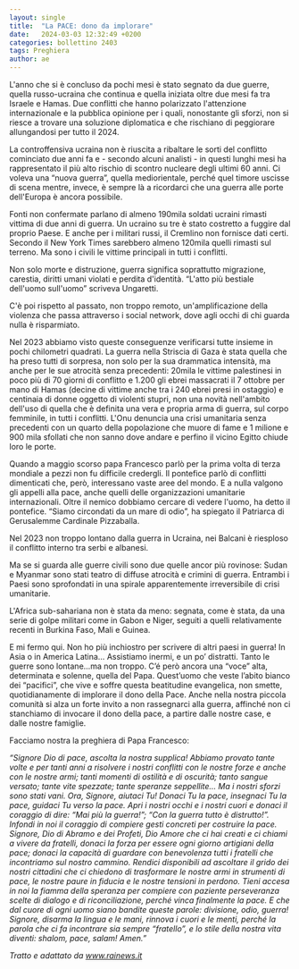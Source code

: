```yaml
---
layout: single
title:  "La PACE: dono da implorare"
date:   2024-03-03 12:32:49 +0200
categories: bollettino 2403
tags: Preghiera
author: ae
---
```


L'anno che si è concluso da pochi mesi è stato segnato da due guerre, quella russo-ucraina che continua e quella iniziata oltre due mesi fa tra Israele e Hamas. Due conflitti che hanno polarizzato l'attenzione internazionale e la pubblica opinione per i quali, nonostante gli sforzi, non si riesce a trovare una soluzione diplomatica e che rischiano di peggiorare allungandosi per tutto il 2024.

La controffensiva ucraina non è riuscita a ribaltare le sorti del conflitto cominciato due anni fa
e - secondo alcuni analisti - in questi lunghi mesi ha rappresentato il più alto rischio di scontro nucleare degli ultimi 60 anni. Ci voleva una “nuova guerra”, quella mediorientale, perché quel timore uscisse di scena mentre, invece, è sempre là a ricordarci che una guerra alle porte dell'Europa è ancora possibile.

Fonti non confermate parlano di almeno 190mila soldati ucraini rimasti vittima di due anni di guerra. Un ucraino su tre è stato costretto a fuggire dal proprio Paese. E anche per i militari russi, il Cremlino non fornisce dati certi. Secondo il New York Times sarebbero almeno 120mila quelli rimasti sul terreno. Ma sono i civili le vittime principali in tutti i conflitti.

Non solo morte e distruzione, guerra significa soprattutto migrazione, carestia, diritti umani violati e perdita d'identità. “L'atto più bestiale dell'uomo sull'uomo” scriveva Ungaretti.

C'è poi rispetto al passato, non troppo remoto, un'amplificazione della violenza che passa attraverso i social network, dove agli occhi di chi guarda nulla è risparmiato.

Nel 2023 abbiamo visto queste conseguenze verificarsi tutte insieme in pochi chilometri quadrati. La guerra nella Striscia di Gaza è stata quella che ha preso tutti di sorpresa, non solo per la sua drammatica intensità, ma anche per le sue atrocità senza precedenti: 20mila le vittime palestinesi in poco più di 70 giorni di conflitto e 1.200 gli ebrei massacrati il 7 ottobre per mano di Hamas (decine di vittime anche tra i 240 ebrei presi in ostaggio) e centinaia di donne oggetto di violenti stupri, non una novità nell'ambito dell'uso di quella che è definita una vera e propria arma di guerra, sul corpo femminile, in tutti i conflitti. L'Onu denuncia una crisi umanitaria senza precedenti con un quarto della popolazione che muore di fame e 1 milione e 900 mila sfollati che non sanno dove andare e perfino il vicino Egitto chiude loro le porte.

Quando a maggio scorso papa Francesco parlò per la prima volta di terza mondiale
a pezzi non fu difficile credergli. Il pontefice parlò di conflitti dimenticati che, però, interessano vaste aree del mondo. E a nulla valgono gli appelli alla pace, anche quelli delle organizzazioni umanitarie internazionali. Oltre il nemico dobbiamo cercare di vedere l'uomo, ha detto il pontefice. “Siamo circondati da un mare di odio”, ha spiegato il Patriarca di Gerusalemme Cardinale Pizzaballa.

Nel 2023 non troppo lontano dalla guerra in Ucraina, nei Balcani è riesploso il conflitto interno tra serbi e albanesi.

Ma se si guarda alle guerre civili sono due quelle ancor più rovinose: Sudan e Myanmar sono stati teatro di diffuse atrocità e crimini di guerra. Entrambi i Paesi sono sprofondati in una spirale apparentemente irreversibile di crisi umanitarie.

L'Africa sub-sahariana non è stata da meno: segnata, come è stata, da una serie di golpe militari come in Gabon e Niger, seguiti a quelli relativamente recenti in Burkina Faso, Mali e Guinea.

E mi fermo qui. Non ho più inchiostro per scrivere di altri paesi in guerra! In Asia o in America Latina… Assistiamo inermi, e un po’ distratti. Tanto le guerre sono lontane…ma non troppo. C’é però ancora una “voce” alta, determinata e solenne, quella del Papa. Quest’uomo che veste l’abito bianco dei “pacifici”, che vive e soffre questa beatitudine evangelica, non smette, quotidianamente di implorare il dono della Pace. Anche nella nostra piccola comunità si alza un forte invito a non rassegnarci alla guerra, affinché non ci stanchiamo di invocare il dono della pace, a partire dalle nostre case, e dalle nostre famiglie.

Facciamo nostra la preghiera di Papa Francesco:

_“Signore Dio di pace, ascolta la nostra supplica! Abbiamo provato
tante volte e per tanti anni a risolvere i nostri conflitti con le nostre forze e anche con le nostre armi; tanti momenti di ostilità e di oscurità; tanto sangue versato; tante vite spezzate; tante speranze seppellite… Ma i nostri sforzi sono stati vani. Ora, Signore, aiutaci Tu! Donaci Tu la pace, insegnaci Tu la pace, guidaci Tu verso la pace. Apri i nostri occhi e i nostri cuori e donaci il coraggio di dire: “Mai più la guerra!”; “Con la guerra tutto è distrutto!”.
Infondi in noi il coraggio di compiere gesti concreti per costruire la pace.
Signore, Dio di Abramo e dei Profeti, Dio Amore che ci hai creati e ci chiami a vivere da fratelli, donaci la forza per essere ogni giorno artigiani della pace; donaci la capacità di guardare con benevolenza tutti i fratelli che incontriamo sul nostro cammino.
Rendici disponibili ad ascoltare il grido dei nostri cittadini che ci chiedono di trasformare le nostre armi in strumenti di pace, le nostre paure in fiducia e le nostre tensioni in perdono. Tieni accesa in noi la fiamma della speranza per compiere con paziente perseveranza scelte di dialogo e di riconciliazione, perché vinca finalmente la pace. E che dal cuore di ogni uomo siano bandite queste parole: divisione, odio, guerra!
Signore, disarma la lingua e le mani, rinnova i cuori e le menti, perché la parola che ci fa incontrare sia sempre “fratello”, e lo stile della nostra vita diventi: shalom, pace, salam!
Amen.”_                             

*Tratto e adattato da www.rainews.it*
